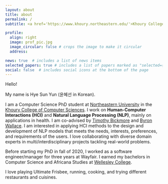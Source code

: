 ```yaml
---
layout: about
title: about
permalink: /
subtitle: <a href='https://www.khoury.northeastern.edu/'>Khoury College of Computer Sciences</a> --- <a href='https://www.northeastern.edu/'>Northeastern University</a>

profile:
  align: right
  image: prof_pic.jpg
  image_circular: false # crops the image to make it circular
  address:

news: true  # includes a list of news items
selected_papers: true # includes a list of papers marked as "selected={true}"
social: false  # includes social icons at the bottom of the page
---
```


Hello!

My name is Hye Sun Yun (윤혜선 in Korean).

I am a Computer Science PhD student at [Northeastern University](https://www.northeastern.edu/) in the [Khoury College of Computer Sciences](https://www.khoury.northeastern.edu/).
I work on **Human-Computer Interactions (HCI)** and **Natural Language Processing (NLP)**, mainly on applications in health. I am co-advised by [Timothy Bickmore](https://www.ccs.neu.edu/home/bickmore/) and [Byron Wallace](https://www.byronwallace.com/).
I am interested in applying HCI methods to the design and development of NLP models that meets the needs, interests, preferences, and requirements of the users. I love collaborating with diverse domain experts in multi/interdisciplinary projects tackling real-world problems.

Before starting my PhD in fall of 2020, I worked as a software engineer/manager for three years at Wayfair.
I earned my bachelors in Computer Science and Africana Studies at [Wellesley College](https://www.wellesley.edu/).

I love playing Ultimate Frisbee, running, cooking, and trying different restaurants and cuisines.

